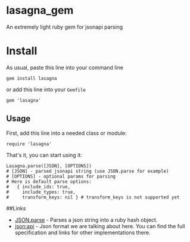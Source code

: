 # lasagna_gem
An extremely light ruby gem for jsonapi parsing

# Install

As usual, paste this line into your command line

    gem install lasagna
    
or add this line into your `Gemfile`
    
    gem 'lasagna'

## Usage
First, add this line into a needed class or module:

    require 'lasagna'
    
That's it, you can start using it:

    Lasagna.parse([JSON], [OPTIONS])
    # [JSON] - parsed jsonapi string (use JSON.parse for example)
    # [OPTIONS] - optional params for parsing
    # Here is default parse options:
    #   { include_ids: true,
    #     include_types: true,
    #     transform_keys: nil } # transform_keys is not supported yet


##Links

- [JSON.parse](http://ruby-doc.org/stdlib-2.0.0/libdoc/json/rdoc/JSON.html) - Parses a json string into a ruby hash object.
- [json:api](http://jsonapi.org/) - Json format we are talking about here. You can find the full specification and links for other implementations there.
